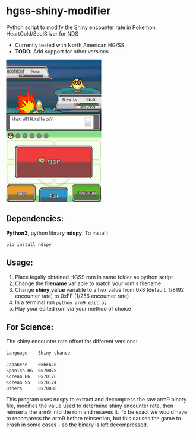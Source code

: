 # hgss-shiny-modifier
Python script to modify the Shiny encounter rate in Pokemon HeartGold/SoulSilver for NDS

- Currently tested with North American HG/SS
- **TODO:** Add support for other versions

![First shiny encounter!](https://github.com/choogiesaur/hgss-shiny-modifier/blob/main/shiny_hoothoot.png?raw=true)

## Dependencies: 
**Python3**, python library **ndspy**. To install:
```
pip install ndspy
```

## Usage:
1. Place legally obtained HGSS rom in same folder as python script
2. Change the **filename** variable to match your rom's filename
3. Change **shiny_value** variable to a hex value from 0x8 (default, 1/8192 encounter rate) to 0xFF (1/256 encounter rate)
4. In a terminal run ```python arm9_edit.py```
5. Play your edited rom via your method of choice

## For Science:
The shiny encounter rate offset for different versions:
```
Language    Shiny chance
------------------------
Japanese    0×6FAC0
Spanish HG  0×70078
Korean HG   0×7017C
Korean SS   0×70174
Others      0×70080
```
This program uses ndspy to extract and decompress the raw arm9 binary file, modifies the value used to determine shiny encounter rate, then reinserts the arm9 into the rom and resaves it. To be exact we would have to recompress the arm9 before reinsertion, but this causes the game to crash in some cases - so the binary is left decompressed.
